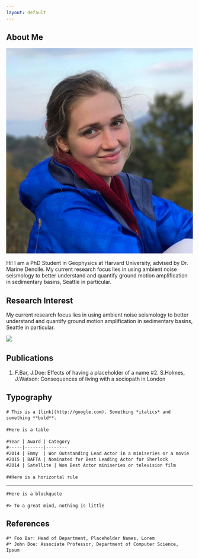 ```yaml
---
layout: default
---
```


## About Me

<img class="profile-picture" src="natasha_headshot_dilijan.jpeg">

Hi! I am a PhD Student in Geophysics at Harvard University, advised by Dr. Marine Denolle. My current research focus lies in using ambient noise seismology to better understand and quantify ground motion amplification in sedimentary basins, Seattle in particular.


## Research Interest

My current research focus lies in using ambient noise seismology to better understand and quantify ground motion amplification in sedimentary basins, Seattle in particular.

<img class="field-work" src="seattle_BB.jpg">

## Publications

1. F.Bar, J.Doe: Effects of having a placeholder of a name
    #2. S.Holmes, J.Watson: Consequences of living with a sociopath in London

## Typography

    # This is a [link](http://google.com). Something *italics* and something **bold**.

    #Here is a table

    #Year | Award | Category
    #-----|-------|--------
    #2014 | Emmy  | Won Outstanding Lead Actor in a miniseries or a movie
    #2015 | BAFTA | Nominated for Best Leading Actor for Sherlock
    #2014 | Satellite | Won Best Actor miniseries or television film

    ##Here is a horizontal rule

---

    #Here is a blockquote

    #> To a great mind, nothing is little

## References

    #* Foo Bar: Head of Department, Placeholder Names, Lorem
    #* John Doe: Associate Professor, Department of Computer Science, Ipsum
